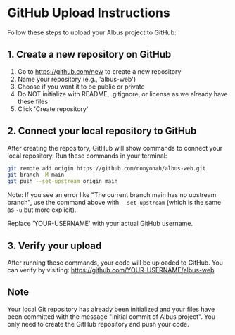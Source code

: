 # GitHub Upload Instructions

Follow these steps to upload your Albus project to GitHub:

## 1. Create a new repository on GitHub

1. Go to https://github.com/new to create a new repository
2. Name your repository (e.g., 'albus-web')
3. Choose if you want it to be public or private
4. Do NOT initialize with README, .gitignore, or license as we already have these files
5. Click 'Create repository'

## 2. Connect your local repository to GitHub

After creating the repository, GitHub will show commands to connect your local repository. Run these commands in your terminal:

```bash
git remote add origin https://github.com/nonyonah/albus-web.git
git branch -M main
git push --set-upstream origin main
```

Note: If you see an error like "The current branch main has no upstream branch", use the command above with `--set-upstream` (which is the same as `-u` but more explicit).

Replace 'YOUR-USERNAME' with your actual GitHub username.

## 3. Verify your upload

After running these commands, your code will be uploaded to GitHub. You can verify by visiting:
https://github.com/YOUR-USERNAME/albus-web

## Note

Your local Git repository has already been initialized and your files have been committed with the message "Initial commit of Albus project". You only need to create the GitHub repository and push your code.